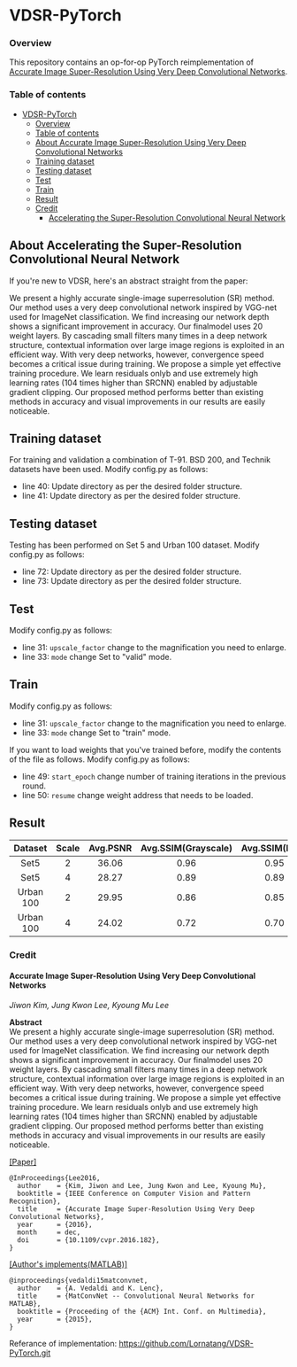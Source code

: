 # VDSR-PyTorch

### Overview

This repository contains an op-for-op PyTorch reimplementation of [Accurate Image Super-Resolution Using Very Deep Convolutional Networks](https://arxiv.org/abs/1511.04587).

### Table of contents

- [VDSR-PyTorch](#vdsr-pytorch)
    - [Overview](#overview)
    - [Table of contents](#table-of-contents)
    - [About Accurate Image Super-Resolution Using Very Deep Convolutional Networks](#about-accelerating-the-super-resolution-convolutional-neural-network)
    - [Training dataset](#test)
    - [Testing dataset](#test)
    - [Test](#test)
    - [Train](#train)
    - [Result](#result)
    - [Credit](#credit)
        - [Accelerating the Super-Resolution Convolutional Neural Network](#accurate-image-super-resolution-using-very-deep-convolutional-networks)

## About Accelerating the Super-Resolution Convolutional Neural Network

If you're new to VDSR, here's an abstract straight from the paper:

We present a highly accurate single-image superresolution (SR) method. Our method uses a very deep convolutional network inspired by VGG-net used for
ImageNet classification. We find increasing our network depth shows a significant improvement in accuracy. Our finalmodel uses 20 weight layers. By
cascading small filters many times in a deep network structure, contextual information over large image regions is exploited in an efficient way. With
very deep networks, however, convergence speed becomes a critical issue during training. We propose a simple yet effective training procedure. We
learn residuals onlyb and use extremely high learning rates
(104 times higher than SRCNN) enabled by adjustable gradient clipping. Our proposed method performs better than existing methods in accuracy and
visual improvements in our results are easily noticeable.

## Training dataset
For training and validation a combination of T-91. BSD 200, and Technik datasets have been used.
Modify config.py as follows:
- line 40: Update directory as per the desired folder structure.
- line 41: Update directory as per the desired folder structure.


## Testing dataset
Testing has been performed on Set 5 and Urban 100 dataset.
Modify config.py as follows:
- line 72: Update directory as per the desired folder structure.
- line 73: Update directory as per the desired folder structure.


## Test
Modify config.py as follows:

- line 31: `upscale_factor` change to the magnification you need to enlarge.
- line 33: `mode` change Set to "valid" mode.

## Train
Modify config.py as follows:

- line 31: `upscale_factor` change to the magnification you need to enlarge.
- line 33: `mode` change Set to "train" mode.

If you want to load weights that you've trained before, modify the contents of the file as follows.
Modify config.py as follows:
- line 49: `start_epoch` change number of training iterations in the previous round.
- line 50: `resume` change weight address that needs to be loaded.

## Result
| Dataset | Scale |     Avg.PSNR     |     Avg.SSIM(Grayscale)     |     Avg.SSIM(RGB)     |
|:-------:|:-----:|:----------------:|:---------------------------:|:---------------------:|
|  Set5   |   2   |       36.06      |             0.96            |          0.95         |
|  Set5   |   4   |       28.27      |             0.89            |          0.89         |
|Urban 100|   2   |       29.95      |             0.86            |          0.85         |
|Urban 100|   4   |       24.02      |             0.72            |          0.70         |

### Credit

#### Accurate Image Super-Resolution Using Very Deep Convolutional Networks

_Jiwon Kim, Jung Kwon Lee, Kyoung Mu Lee_ <br>

**Abstract** <br>
We present a highly accurate single-image superresolution (SR) method. Our method uses a very deep convolutional network inspired by VGG-net used for
ImageNet classification. We find increasing our network depth shows a significant improvement in accuracy. Our finalmodel uses 20 weight layers. By
cascading small filters many times in a deep network structure, contextual information over large image regions is exploited in an efficient way. With
very deep networks, however, convergence speed becomes a critical issue during training. We propose a simple yet effective training procedure. We
learn residuals onlyb and use extremely high learning rates
(104 times higher than SRCNN) enabled by adjustable gradient clipping. Our proposed method performs better than existing methods in accuracy and
visual improvements in our results are easily noticeable.

[[Paper]](([https://ieeexplore.ieee.org/document/7780551](https://ieeexplore.ieee.org/stamp/stamp.jsp?tp=&arnumber=7780551)))
```
@InProceedings{Lee2016,
  author    = {Kim, Jiwon and Lee, Jung Kwon and Lee, Kyoung Mu},
  booktitle = {IEEE Conference on Computer Vision and Pattern Recognition},
  title     = {Accurate Image Super-Resolution Using Very Deep Convolutional Networks},
  year      = {2016},
  month     = dec,
  doi       = {10.1109/cvpr.2016.182},
}
```
[[Author's implements(MATLAB)]](https://cv.snu.ac.kr/research/VDSR/VDSR_code.zip)

```
@inproceedings{vedaldi15matconvnet,
  author    = {A. Vedaldi and K. Lenc},
  title     = {MatConvNet -- Convolutional Neural Networks for MATLAB},
  booktitle = {Proceeding of the {ACM} Int. Conf. on Multimedia},
  year      = {2015},
}
```

Referance of implementation: https://github.com/Lornatang/VDSR-PyTorch.git
